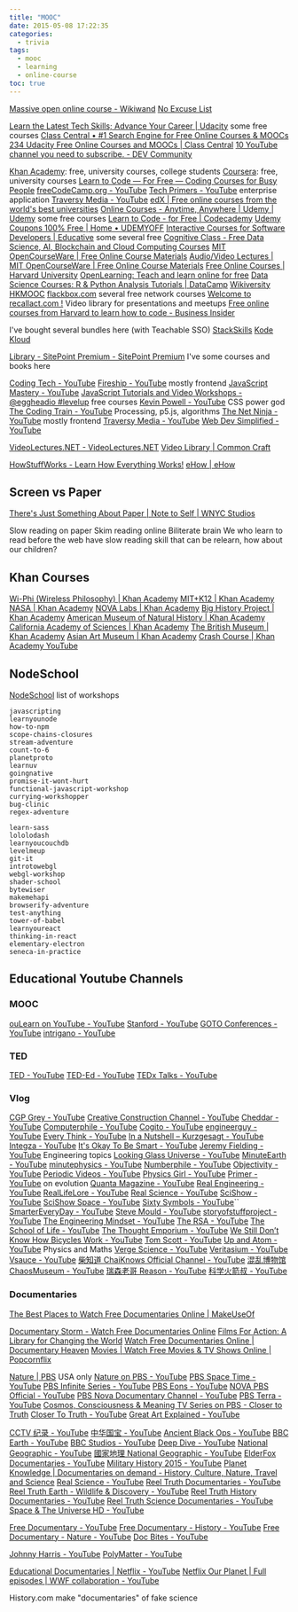```yaml
---
title: "MOOC"
date: 2015-05-08 17:22:35
categories:
  - trivia
tags:
  - mooc
  - learning
  - online-course
toc: true
---
```


[Massive open online course - Wikiwand](https://www.wikiwand.com/en/Massive_open_online_course)
[No Excuse List](http://noexcuselist.com/)

[Learn the Latest Tech Skills; Advance Your Career | Udacity](https://www.udacity.com/) some free courses
[Class Central • #1 Search Engine for Free Online Courses & MOOCs](https://www.classcentral.com/)
[234 Udacity Free Online Courses and MOOCs | Class Central](https://www.classcentral.com/provider/udacity)
[10 YouTube channel you need to subscribe. - DEV Community](https://dev.to/0shuvo0/10-youtube-channel-you-need-to-subscribe-jeo)

[Khan Academy](https://www.khanacademy.org/): free, university courses, college students
[Coursera](https://www.coursera.org/): free, university courses
[Learn to Code — For Free — Coding Courses for Busy People](https://www.freecodecamp.org/)
[freeCodeCamp.org - YouTube](https://www.youtube.com/channel/UC8butISFwT-Wl7EV0hUK0BQ)
[Tech Primers - YouTube](https://www.youtube.com/channel/UCB12jjYsYv-eipCvBDcMbXw) enterprise application
[Traversy Media - YouTube](https://www.youtube.com/c/TraversyMedia/featured)
[edX | Free online courses from the world's best universities](https://www.edx.org/)
[Online Courses - Anytime, Anywhere | Udemy | Udemy](https://www.udemy.com/) some free courses
[Learn to Code - for Free | Codecademy](https://www.codecademy.com/)
[Udemy Coupons 100% Free | Home • UDEMYOFF](https://www.udemyoff.com/)
[Interactive Courses for Software Developers | Educative](https://www.educative.io/) some several free
[Cognitive Class - Free Data Science, AI, Blockchain and Cloud Computing Courses](https://cognitiveclass.ai/)
[MIT OpenCourseWare | Free Online Course Materials](https://ocw.mit.edu/index.htm)
[Audio/Video Lectures | MIT OpenCourseWare | Free Online Course Materials](https://ocw.mit.edu/courses/audio-video-courses/)
[Free Online Courses | Harvard University](https://online-learning.harvard.edu/catalog/free)
[OpenLearning: Teach and learn online for free](https://www.openlearning.com/)
[Data Science Courses: R & Python Analysis Tutorials | DataCamp](https://www.datacamp.com/courses)
[Wikiversity](https://en.wikiversity.org/wiki/Wikiversity:Main_Page)
[HKMOOC](https://learn.hkmooc.hk/)
[flackbox.com](https://www.flackbox.com/) several free network courses
[Welcome to recallact.com !](https://www.recallact.com/) Video library for presentations and meetups
[Free online courses from Harvard to learn how to code - Business Insider](https://www.businessinsider.com/free-harvard-courses-on-coding-programming-computer-science-2020-6?amp)

I've bought several bundles here (with Teachable SSO)
[StackSkills](https://stackskills.com/courses/enrolled)
[Kode Kloud](https://kodekloud.com/)

[Library - SitePoint Premium - SitePoint Premium](https://www.sitepoint.com/premium/library) I've some courses and books here

[Coding Tech - YouTube](https://www.youtube.com/channel/UCtxCXg-UvSnTKPOzLH4wJaQ)
[Fireship - YouTube](https://www.youtube.com/c/Fireship) mostly frontend
[JavaScript Mastery - YouTube](https://www.youtube.com/c/JavaScriptMastery)
[JavaScript Tutorials and Video Workshops - @eggheadio #levelup](https://egghead.io/community/resources) free courses
[Kevin Powell - YouTube](https://www.youtube.com/kepowob) CSS power god
[The Coding Train - YouTube](https://www.youtube.com/c/TheCodingTrain) Processing, p5.js, algorithms
[The Net Ninja - YouTube](https://www.youtube.com/c/TheNetNinja) mostly frontend
[Traversy Media - YouTube](https://www.youtube.com/c/TraversyMedia)
[Web Dev Simplified - YouTube](https://www.youtube.com/c/WebDevSimplified)

[VideoLectures.NET - VideoLectures.NET](https://videolectures.net/)
[Video Library | Common Craft](https://www.commoncraft.com/videolist)

[HowStuffWorks - Learn How Everything Works!](https://www.howstuffworks.com/)
[eHow | eHow](https://www.ehow.com/)

## Screen vs Paper

[There's Just Something About Paper | Note to Self | WNYC Studios](https://www.wnycstudios.org/podcasts/notetoself/episodes/reading-screens-its-actually-different)

Slow reading on paper
Skim reading online
Biliterate brain
We who learn to read before the web have slow reading skill that can be relearn, how about our children?

## Khan Courses

[Wi-Phi (Wireless Philosophy) | Khan Academy](https://www.khanacademy.org/partner-content/wi-phi)
[MIT+K12 | Khan Academy](https://www.khanacademy.org/partner-content/mit-k12)
[NASA | Khan Academy](https://www.khanacademy.org/partner-content/nasa)
[NOVA Labs | Khan Academy](https://www.khanacademy.org/partner-content/nova)
[Big History Project | Khan Academy](https://www.khanacademy.org/partner-content/big-history-project)
[American Museum of Natural History | Khan Academy](https://www.khanacademy.org/partner-content/amnh)
[California Academy of Sciences | Khan Academy](https://www.khanacademy.org/partner-content/CAS-biodiversity)
[The British Museum | Khan Academy](https://www.khanacademy.org/partner-content/british-museum)
[Asian Art Museum | Khan Academy](https://www.khanacademy.org/partner-content/asian-art-museum)
[Crash Course | Khan Academy YouTube](https://www.youtube.com/user/crashcourse)

## NodeSchool

[NodeSchool](https://nodeschool.io/#workshopper-list) list of workshops

```
javascripting
learnyounode
how-to-npm
scope-chains-closures
stream-adventure
count-to-6
planetproto
learnuv
goingnative
promise-it-wont-hurt
functional-javascript-workshop
currying-workshopper
bug-clinic
regex-adventure

learn-sass
lololodash
learnyoucouchdb
levelmeup
git-it
introtowebgl
webgl-workshop
shader-school
bytewiser
makemehapi
browserify-adventure
test-anything
tower-of-babel
learnyoureact
thinking-in-react
elementary-electron
seneca-in-practice
```

## Educational Youtube Channels

### MOOC

[ouLearn on YouTube - YouTube](https://www.youtube.com/channel/UCXsH4hSV_kEdAOsupMMm4Qw)
[Stanford - YouTube](https://www.youtube.com/channel/UC-EnprmCZ3OXyAoG7vjVNCA)
[GOTO Conferences - YouTube](https://www.youtube.com/channel/UCs_tLP3AiwYKwdUHpltJPuA)
[intrigano - YouTube](https://www.youtube.com/user/intrigano/playlists)

### TED

[TED - YouTube](https://www.youtube.com/user/TEDtalksDirector)
[TED-Ed - YouTube](https://www.youtube.com/channel/UCsooa4yRKGN_zEE8iknghZA)
[TEDx Talks - YouTube](https://www.youtube.com/user/TEDxTalks)

### Vlog

[CGP Grey - YouTube](https://www.youtube.com/user/CGPGrey)
[Creative Construction Channel - YouTube](https://www.youtube.com/channel/UCJHtuBm9bkqSYHbNZTiHycA)
[Cheddar - YouTube](https://www.youtube.com/c/cheddar)
[Computerphile - YouTube](https://www.youtube.com/channel/UC9-y-6csu5WGm29I7JiwpnA)
[Cogito - YouTube](https://www.youtube.com/channel/UCKMnl27hDMKvch--noWe5CA)
[engineerguy - YouTube](https://www.youtube.com/channel/UC2bkHVIDjXS7sgrgjFtzOXQ)
[Every Think - YouTube](https://www.youtube.com/channel/UCGI000V6ZIAQf97MNybAaLQ)
[In a Nutshell – Kurzgesagt - YouTube](https://www.youtube.com/channel/UCsXVk37bltHxD1rDPwtNM8Q)
[Integza - YouTube](https://www.youtube.com/channel/UC2avWDLN1EI3r1RZ_dlSxCw)
[It's Okay To Be Smart - YouTube](https://www.youtube.com/channel/UCH4BNI0-FOK2dMXoFtViWHw)
[Jeremy Fielding - YouTube](https://www.youtube.com/channel/UC_SLthyNX_ivd-dmsFgmJVg) Engineering topics
[Looking Glass Universe - YouTube](https://www.youtube.com/channel/UCFk__1iexL3T5gvGcMpeHNA)
[MinuteEarth - YouTube](https://www.youtube.com/channel/UCeiYXex_fwgYDonaTcSIk6w)
[minutephysics - YouTube](https://www.youtube.com/channel/UCUHW94eEFW7hkUMVaZz4eDg)
[Numberphile - YouTube](https://www.youtube.com/channel/UCoxcjq-8xIDTYp3uz647V5A)
[Objectivity - YouTube](https://www.youtube.com/channel/UCtwKon9qMt5YLVgQt1tvJKg)
[Periodic Videos - YouTube](https://www.youtube.com/channel/UCtESv1e7ntJaLJYKIO1FoYw)
[Physics Girl - YouTube](https://www.youtube.com/c/physicsgirl)
[Primer - YouTube](https://www.youtube.com/channel/UCKzJFdi57J53Vr_BkTfN3uQ) on evolution
[Quanta Magazine - YouTube](https://www.youtube.com/channel/UCTpmmkp1E4nmZqWPS-dl5bg)
[Real Engineering - YouTube](https://www.youtube.com/channel/UCR1IuLEqb6UEA_zQ81kwXfg)
[RealLifeLore - YouTube](https://www.youtube.com/channel/UCP5tjEmvPItGyLhmjdwP7Ww)
[Real Science - YouTube](https://www.youtube.com/channel/UC176GAQozKKjhz62H8u9vQQ)
[SciShow - YouTube](https://www.youtube.com/channel/UCZYTClx2T1of7BRZ86-8fow)
[SciShow Space - YouTube](https://www.youtube.com/channel/UCrMePiHCWG4Vwqv3t7W9EFg)
[Sixty Symbols - YouTube](https://www.youtube.com/channel/UCvBqzzvUBLCs8Y7Axb-jZew)``
[SmarterEveryDay - YouTube](https://www.youtube.com/channel/UC6107grRI4m0o2-emgoDnAA)
[Steve Mould - YouTube](https://www.youtube.com/channel/UCEIwxahdLz7bap-VDs9h35A)
[storyofstuffproject - YouTube](https://www.youtube.com/channel/UCRNnYXD8Elz5zwKQ2jAcbAg)
[The Engineering Mindset - YouTube](https://www.youtube.com/channel/UCk0fGHsCEzGig-rSzkfCjMw)
[The RSA - YouTube](https://www.youtube.com/channel/UCvhsiQGy_zcNCiSbeXEjhLg)
[The School of Life - YouTube](https://www.youtube.com/channel/UC7IcJI8PUf5Z3zKxnZvTBog)
[The Thought Emporium - YouTube](https://www.youtube.com/channel/UCV5vCi3jPJdURZwAOO_FNfQ)
[We Still Don’t Know How Bicycles Work - YouTube](https://www.youtube.com/watch?v=YWsK6rmsKSI)
[Tom Scott - YouTube](https://www.youtube.com/channel/UCBa659QWEk1AI4Tg--mrJ2A)
[Up and Atom - YouTube](https://www.youtube.com/channel/UCSIvk78tK2TiviLQn4fSHaw/) Physics and Maths
[Verge Science - YouTube](https://www.youtube.com/channel/UCtxJFU9DgUhfr2J2bveCHkQ)
[Veritasium - YouTube](https://www.youtube.com/channel/UCHnyfMqiRRG1u-2MsSQLbXA)
[Vsauce - YouTube](https://www.youtube.com/channel/UC6nSFpj9HTCZ5t-N3Rm3-HA)
[柴知道 ChaiKnows Official Channel - YouTube](https://www.youtube.com/channel/UCQtwvRQWnT5Buh9hpvNNryQ)
[混乱博物馆 ChaosMuseum - YouTube](https://www.youtube.com/channel/UCsFM7d3CsTEnUgNQl9QO7ZA)
[瑞森老哥 Reason - YouTube](https://www.youtube.com/channel/UCwQn3kcFaRMNWaiwKokIo7A)
[科学火箭叔 - YouTube](https://www.youtube.com/channel/UC8dD8v_uIA7aRzpqaCoIHKg)

### Documentaries

[The Best Places to Watch Free Documentaries Online | MakeUseOf](https://www.makeuseof.com/tag/the-best-places-to-watch-documentary-movies-online/)

[Documentary Storm - Watch Free Documentaries Online](https://www.documentarystorm.com/)
[Films For Action: A Library for Changing the World](https://www.filmsforaction.org/)
[Watch Free Documentaries Online | Documentary Heaven](https://documentaryheaven.com/)
[Movies | Watch Free Movies & TV Shows Online | Popcornflix](https://www.popcornflix.com/pages/discover/d/movies)

[Nature | PBS](https://www.pbs.org/show/nature/) USA only
[Nature on PBS - YouTube](https://www.youtube.com/channel/UCcBp_9YPyma4c3HTadmRJ3Q)
[PBS Space Time - YouTube](https://www.youtube.com/channel/UC7_gcs09iThXybpVgjHZ_7g)
[PBS Infinite Series - YouTube](https://www.youtube.com/channel/UCs4aHmggTfFrpkPcWSaBN9g)
[PBS Eons - YouTube](https://www.youtube.com/channel/UCzR-rom72PHN9Zg7RML9EbA)
[NOVA PBS Official - YouTube](https://www.youtube.com/channel/UCjHz5SVHeMT0AViCYZvsGDA)
[PBS Nova Documentary Channel - YouTube](https://www.youtube.com/channel/UCH0Tc69zRQLabJLBroDubVQ)
[PBS Terra - YouTube](https://www.youtube.com/channel/UCpxYSWgxVt3Pyn1ovXsGQ0g)
[Cosmos, Consciousness & Meaning TV Series on PBS - Closer to Truth](https://www.closertotruth.com/)
[Closer To Truth - YouTube](https://www.youtube.com/channel/UCl9StMQ79LtEvlrskzjoYbQ)
[Great Art Explained - YouTube](https://www.youtube.com/channel/UCePDFpCr78_qmVtpoB1Axaw)

[CCTV 纪录 - YouTube](https://www.youtube.com/channel/UCAYkj2Fz9EvAe2fGJEGMXnQ)
[中华国宝 - YouTube](https://www.youtube.com/channel/UCJkCcf_23pJBNSCtSjM5U6Q)
[Ancient Black Ops - YouTube](https://www.youtube.com/channel/UC6unidW5I3b5rSfmac6kxTA)
[BBC Earth - YouTube](https://www.youtube.com/channel/UCwmZiChSryoWQCZMIQezgTg)
[BBC Studios - YouTube](https://www.youtube.com/channel/UC2ccm1GajfSujz7T18d7cKA)
[Deep Dive - YouTube](https://www.youtube.com/channel/UCFPGKw4jb7CJur6cHmIgI3Q)
[National Geographic - YouTube](https://www.youtube.com/channel/UCpVm7bg6pXKo1Pr6k5kxG9A)
[國家地理 National Geographic - YouTube](https://www.youtube.com/channel/UCzuH3UncFcXOKrz4XOYARTw)
[ElderFox Documentaries - YouTube](https://www.youtube.com/user/bengood1993123)
[Military History 2015 - YouTube](https://www.youtube.com/channel/UCmMU7oOtVtxSgdolZlBTovg)
[Planet Knowledge | Documentaries on demand - History, Culture, Nature, Travel and Science](https://planetknowledge.tv/)
[Real Science - YouTube](https://www.youtube.com/c/realscience/featured)
[Reel Truth Documentaries - YouTube](https://www.youtube.com/channel/UCFrO-dKhooOuTtix5dia2_g)
[Reel Truth Earth - Wildlife & Discovery - YouTube](https://www.youtube.com/channel/UCzkgP6uhg92x24Gu2l7Vg0Q)
[Reel Truth History Documentaries - YouTube](https://www.youtube.com/channel/UCb7xZQi7F3RW7BNtR57cNnA)
[Reel Truth Science Documentaries - YouTube](https://www.youtube.com/channel/UCZSE95RmyMUgJWmfra9Yx1A)
[Space & The Universe HD - YouTube](https://www.youtube.com/channel/UC9pYOJPB5UYlMlGKKZWo-Bw)

[Free Documentary - YouTube](https://www.youtube.com/user/FreeDocumentary)
[Free Documentary - History - YouTube](https://www.youtube.com/channel/UCsgPO6cNV0wBG-Og3bUZoFA)
[Free Documentary - Nature - YouTube](https://www.youtube.com/channel/UCQtW2oz8ec8pHjjxawujNjg)
[Doc Bites - YouTube](https://www.youtube.com/channel/UC9_BKfayJfXO5fZWLi-GVrg)

[Johnny Harris - YouTube](https://www.youtube.com/channel/UCmGSJVG3mCRXVOP4yZrU1Dw)
[PolyMatter - YouTube](https://www.youtube.com/channel/UCgNg3vwj3xt7QOrcIDaHdFg)

[Educational Documentaries | Netflix - YouTube](https://www.youtube.com/playlist?list=PLvahqwMqN4M0GRkZY8WkLZMb6Z-W7qbLA)
[Netflix Our Planet | Full episodes | WWF collaboration - YouTube](https://www.youtube.com/playlist?list=PL7rb3uMaYmjHqT_JUcQYCBa4nEtfDKuSa)

History.com make "documentaries" of fake science
